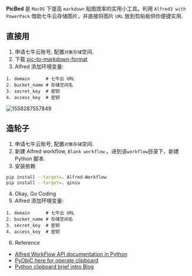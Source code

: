 __PicBed__ 是 `MacOS` 下提高 `markdown` 贴图效率的实用小工具。利用 `Alfred3 with PowerPack` 借助七牛云存储图片，并直接将图片 `URL` 放到剪贴板供你便捷实用.

## 直接用
1. 申请七牛云账号, 配置`对象存储`空间.
2. 下载 [pic-to-markdown-format](https://github.com/zeng-tong/PicBed/pictureBed)
3. Alfred 添加环境变量:
```
1. domain      # 七牛云 URL
2. bucket_name # 存储空间名
3. secret_key  # 密钥
4. access_key  # 密钥
```
![1558287557849](http://cdn.sslocal.cn/1558287557849)
## 造轮子
1. 申请七牛云账号, 配置`对象存储`空间.
2. 新建 Alfred workflow,  `Blank workflow` 。进到该`workflow`目录下，新建 Python 脚本.
3. 安装依赖
```sh
pip install --target=. Alfred-Workflow
pip install --target=. qiniu
```
4. Okay, Go Coding
5. Alfred 添加环境变量:
```
1. domain      # 七牛云 URL
2. bucket_name # 存储空间名
3. secret_key  # 密钥
4. access_key  # 密钥
```
6. Reference

- [Alfred WorkFlow API documentation in Python](https://www.deanishe.net/alfred-workflow/api/index.html)
- [PyObjC here for operate clipboard](https://pyobjc.readthedocs.io/en/latest/)
- [Python clipboard brief intro Blog](https://www.jianshu.com/p/91fd58948607)


